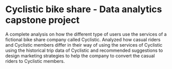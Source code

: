 # Cyclistic bike share - Data analytics capstone project

A complete analysis on how the different type of users use the services of a fictional bike share company called Cyclistic. Analyzed how casual riders and Cyclistic members differ in their way of using the services of Cyclistic using the historical trip data of Cyclistic and recommended suggestions to design marketing strategies to help the company to convert the casual riders to Cyclistic members.

